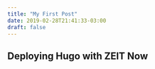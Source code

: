 ```yaml
---
title: "My First Post"
date: 2019-02-28T21:41:33-03:00
draft: false
---
```


## Deploying Hugo with ZEIT Now
